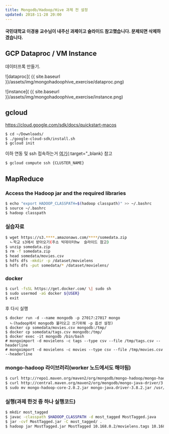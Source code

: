 ```yaml
---
title: Mongodb/Hadoop/Hive 과제 전 설정
updated: 2018-11-28 20:00
---
```


#### 국민대학교 이경용 교수님이 내주신 과제이고 슬라이드 참고했습니다. 문제되면 삭제하겠습니다.


## GCP Dataproc / VM Instance
데이터프록 만들기.

![dataproc]( {{ site.baseurl }}/assets/img/mongohadoophive_exercise/dataproc.png)


![instance]( {{ site.baseurl }}/assets/img/mongohadoophive_exercise/instance.png)


<div class="divider"></div>


## gcloud

https://cloud.google.com/sdk/docs/quickstart-macos

```sh
$ cd ~/Downloads/
$ ./google-cloud-sdk/install.sh
$ gcloud init
```

이하 연동 및 ssh 접속하는거 [여기](https://www.cyberciti.biz/faq/google-cloud-compute-engin-ssh-into-an-instance-from-linux-unix-appleosx/){:target="_blank} 참고

```sh
$ gcloud compute ssh {CLUSTER_NAME}
```

<div class="divider"></div>


## MapReduce 


### Access the Hadoop jar and the required libraries


```sh
$ echo "export HADOOP_CLASSPATH=$(hadoop classpath)" >> ~/.bashrc 
$ source ~/.bashrc
$ hadoop classpath

```



### 실습자료


```sh
$ wget https://s3.****.amazonaws.com/****/somedata.zip 
  ㄴ학교 s3에서 받아오기(주소 빅데이터hw  슬라이드 참고)
$ unzip somedata.zip
$ rm -f somedata.zip
$ head somedata/movies.csv
$ hdfs dfs -mkdir -p /dataset/movielens
$ hdfs dfs -put somedata/* /dataset/movielens/
```


### docker

```sh
$ curl -fsSL https://get.docker.com/ \| sudo sh
$ sudo usermod -aG docker ${USER}
$ exit
```

후 다시 실행


```
$ docker run -d --name mongodb -p 27017:27017 mongo
  ㄴ(hadoop에서 mongodb 불러오고 쓰기위해 -p 옵션 설정)
$ docker cp somedata/movies.csv mongodb:/tmp/
$ docker cp somedata/tags.csv mongodb:/tmp/
$ docker exec -it mongodb /bin/bash
# mongoimport -d movielens -c tags --type csv --file /tmp/tags.csv --headerline
# mongoimport -d movielens -c movies --type csv --file /tmp/movies.csv --headerline
```


### mongo-hadoop 라이브러리(worker 노드에서도 해야됨)

```sh
$ curl http://repo1.maven.org/maven2/org/mongodb/mongo-hadoop/mongo-hadoop-core/2.0.2/mongo-hadoop-core-2.0.2.jar > mongo-hadoop-core-2.0.2.jar
$ curl http://central.maven.org/maven2/org/mongodb/mongo-java-driver/3.8.2/mongo-java-driver-3.8.2.jar > mongo-java.driver-3.8.2.jar
$ sudo mv mongo-hadoop-core-2.0.2.jar mongo-java.driver-3.8.2.jar /usr/lib/hadoop-mapreduce/
```

### 실행(과제 한것 중 하나 실행코드)


```sh
$ mkdir most_tagged
$ javac -classpath $HADOOP_CLASSPATH -d most_tagged MostTagged.java
$ jar -cvf MostTagged.jar -C most_tagged/ .
$ hadoop jar MostTagged.jar MostTagged 10.168.0.2/movielens.tags 10.168.0.2/movielens.most_tagged
```
